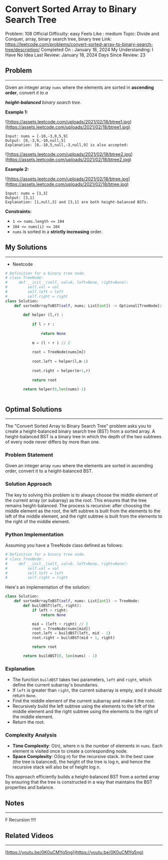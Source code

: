 # Convert Sorted Array to Binary Search Tree

Problem: 108
Official Difficulty: easy
Feels Like : medium
Topic: Divide and Conquer, array, binary search tree, binary tree
Link: https://leetcode.com/problems/convert-sorted-array-to-binary-search-tree/description/
Completed On : January 18, 2024
My Understanding: I Have No Idea
Last Review: January 18, 2024
Days Since Review: 23

## Problem

---

Given an integer array `nums` where the elements are sorted in **ascending order**, convert *it to a*

***height-balanced** binary search tree*.

**Example 1:**

![https://assets.leetcode.com/uploads/2021/02/18/btree1.jpg](https://assets.leetcode.com/uploads/2021/02/18/btree1.jpg)

```
Input: nums = [-10,-3,0,5,9]
Output: [0,-3,9,-10,null,5]
Explanation: [0,-10,5,null,-3,null,9] is also accepted:
```

![https://assets.leetcode.com/uploads/2021/02/18/btree2.jpg](https://assets.leetcode.com/uploads/2021/02/18/btree2.jpg)

**Example 2:**

![https://assets.leetcode.com/uploads/2021/02/18/btree.jpg](https://assets.leetcode.com/uploads/2021/02/18/btree.jpg)

```
Input: nums = [1,3]
Output: [3,1]
Explanation: [1,null,3] and [3,1] are both height-balanced BSTs.
```

**Constraints:**

- `1 <= nums.length <= 104`
- `104 <= nums[i] <= 104`
- `nums` is sorted in a **strictly increasing** order.

## My Solutions

---

- Neetcode

```python
# Definition for a binary tree node.
# class TreeNode:
#     def __init__(self, val=0, left=None, right=None):
#         self.val = val
#         self.left = left
#         self.right = right
class Solution:
    def sortedArrayToBST(self, nums: List[int]) -> Optional[TreeNode]:
        
        def helper (l,r) : 
            
            if l > r : 
                
                return None
            
            m = (l + r ) // 2
            
            root = TreeNode(nums[m])
            
            root.left = helper(l,m-1)
            
            root.right = helper(m+1,r)
            
            return root
        
        return helper(0,len(nums)-1)
```

```python

```

## Optimal Solutions

---

The "Convert Sorted Array to Binary Search Tree" problem asks you to create a height-balanced binary search tree (BST) from a sorted array. A height-balanced BST is a binary tree in which the depth of the two subtrees of every node never differs by more than one.

### Problem Statement

Given an integer array `nums` where the elements are sorted in ascending order, convert it to a height-balanced BST.

### Solution Approach

The key to solving this problem is to always choose the middle element of the current array (or subarray) as the root. This ensures that the tree remains height-balanced. The process is recursive: after choosing the middle element as the root, the left subtree is built from the elements to the left of the middle element, and the right subtree is built from the elements to the right of the middle element.

### Python Implementation

Assuming you have a TreeNode class defined as follows:

```python
# Definition for a binary tree node.
# class TreeNode:
#     def __init__(self, val=0, left=None, right=None):
#         self.val = val
#         self.left = left
#         self.right = right

```

Here's an implementation of the solution:

```python
class Solution:
    def sortedArrayToBST(self, nums: List[int]) -> TreeNode:
        def buildBST(left, right):
            if left > right:
                return None

            mid = (left + right) // 2
            root = TreeNode(nums[mid])
            root.left = buildBST(left, mid - 1)
            root.right = buildBST(mid + 1, right)

            return root

        return buildBST(0, len(nums) - 1)

```

### Explanation

- The function `buildBST` takes two parameters, `left` and `right`, which define the current subarray's boundaries.
- If `left` is greater than `right`, the current subarray is empty, and it should return `None`.
- Find the middle element of the current subarray and make it the root.
- Recursively build the left subtree using the elements to the left of the middle element and the right subtree using the elements to the right of the middle element.
- Return the root.

### Complexity Analysis

- **Time Complexity**: O(n), where n is the number of elements in `nums`. Each element is visited once to create a corresponding node.
- **Space Complexity**: O(log n) for the recursive stack. In the best case (the tree is balanced), the height of the tree is log n, and hence the recursive stack will also be of height log n.

This approach efficiently builds a height-balanced BST from a sorted array by ensuring that the tree is constructed in a way that maintains the BST properties and balance.

## Notes

---

 F Recursion !!!!

## Related Videos

---

[https://youtu.be/0K0uCMYq5ng](https://youtu.be/0K0uCMYq5ng)
